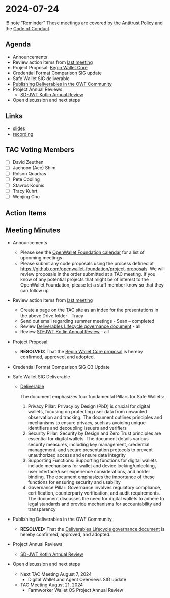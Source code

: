 # 2024-07-24

!!! note "Reminder"
    These meetings are covered by the [Antitrust Policy](../../governance/antitrust.md) and the [Code of Conduct](../../governance/code-of-conduct.md).

## Agenda
- Announcements
- Review action items from [last meeting](./2024-07-10.md#action-items)
- Project Proposal: [Begin Wallet Core](https://github.com/openwallet-foundation/project-proposals/pull/38)
- Credential Format Comparison SIG update
- Safe Wallet SIG deliverable
- [Publishing Deliverables in the OWF Community](https://github.com/openwallet-foundation/tac/pull/169)
- Project Annual Reviews
    - [SD-JWT Kotlin Annual Review](https://github.com/openwallet-foundation/tac/pull/171)
- Open discussion and next steps

## Links
- [slides](https://docs.google.com/presentation/d/1zEv-MAYPW4S27COdsfJwb2iZKsLnn-NzPdFzLAgg94M/edit?usp=sharing)
- [recording]()

## TAC Voting Members

- [ ] David Zeuthen
- [ ] Jaehoon (Ace) Shim
- [ ] Rolson Quadras
- [ ] Pete Cooling
- [ ] Stavros Kounis
- [ ] Tracy Kuhrt
- [ ] Wenjing Chu

## Action Items

## Meeting Minutes

- Announcements
    - Please see the [OpenWallet Foundation calendar](https://zoom-lfx.platform.linuxfoundation.org/meetings/openwalletfoundation) for a list of upcoming meetings
    - Please submit any code proposals using the process defined at https://github.com/openwallet-foundation/project-proposals. We will review proposals in the order submitted at a TAC meeting. If you know of any potential projects that might be of interest to the OpenWallet Foundation, please let a staff member know so that they can follow up

- Review action items from [last meeting](./2024-07-10.md#action-items)
    - Create a page on the TAC site as an index for the presentations in the above Drive folder - Tracy
    - Send out email regarding summer meetings - Sean – completed
    - Review [Deliverables Lifecycle governance document](https://github.com/openwallet-foundation/tac/pull/169) - all
    - Review [SD-JWT Kotlin Annual Review](https://github.com/openwallet-foundation/tac/pull/171) - all

- Project Proposal:
    - **RESOLVED:** That the [Begin Wallet Core proposal](https://github.com/openwallet-foundation/project-proposals/pull/38) is hereby confirmed, approved, and adopted.

- Credential Format Comparison SIG Q3 Update

- Safe Wallet SIG Deliverable
    - [Deliverable](https://github.com/openwallet-foundation/safe-wallet-sig/releases/tag/v1.1)

        The document emphasizes four fundamental Pillars for Safe Wallets:

        1. Privacy Pillar: Privacy by Design (PbD) is crucial for digital wallets, focusing on protecting user data from unwanted observation and tracking. The document outlines principles and mechanisms to ensure privacy, such as avoiding unique identifiers and decoupling issuers and verifiers
        1. Security Pillar: Security by Design and Zero Trust principles are essential for digital wallets. The document details various security measures, including key management, credential management, and secure presentation protocols to prevent unauthorized access and ensure data integrity
        1. Supporting Functions: Supporting functions for digital wallets include mechanisms for wallet and device locking/unlocking, user interface/user experience considerations, and holder binding. The document emphasizes the importance of these functions for ensuring security and usability
        1. Governance Pillar: Governance involves regulatory compliance, certification, counterparty verification, and audit requirements. The document discusses the need for digital wallets to adhere to legal standards and provide mechanisms for accountability and transparency

- Publishing Deliverables in the OWF Community
    - **RESOLVED:** That the [Deliverables Lifecycle governance document](https://github.com/openwallet-foundation/tac/pull/169) is hereby confirmed, approved, and adopted.

- Project Annual Reviews
    - [SD-JWT Kotlin Annual Review](https://github.com/openwallet-foundation/tac/pull/171)

- Open discussion and next steps
    - Next TAC Meeting August 7, 2024
        - Digital Wallet and Agent Overviews SIG update
    - TAC Meeting August 21, 2024
        - Farmworker Wallet OS Project Annual Review


